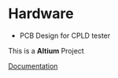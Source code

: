 # Hardware

* PCB Design for CPLD tester

This is a __Altium__ Project  

[Documentation](CPLDTester_V2.pdf)